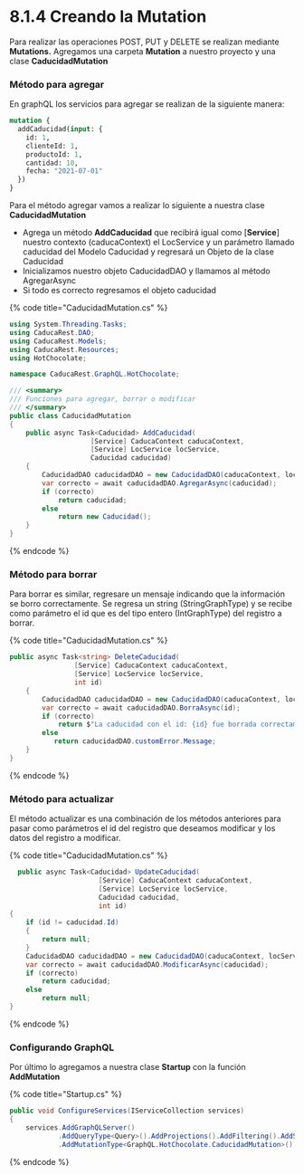 # 8.1.4 Creando la Mutation

Para realizar las operaciones POST, PUT y DELETE se realizan mediante **Mutations.** Agregamos una carpeta **Mutation** a nuestro proyecto y una clase **CaducidadMutation**

### **Método para agregar**

En graphQL los servicios para agregar se realizan de la siguiente manera:

```graphql
mutation {
  addCaducidad(input: {
    id: 1,
    clienteId: 1,
    productoId: 1,
    cantidad: 10,
    fecha: "2021-07-01"
  })
}
```

Para el método agregar vamos a realizar lo siguiente a nuestra clase **CaducidadMutation**

* Agrega un método **AddCaducidad** que recibirá igual como \[**Service**] nuestro contexto (caducaContext) el LocService y un parámetro llamado caducidad del Modelo Caducidad y regresará un Objeto de la clase Caducidad
* Inicializamos nuestro objeto CaducidadDAO y llamamos al método AgregarAsync
* Si todo es correcto regresamos el objeto caducidad

{% code title="CaducidadMutation.cs" %}
```csharp
using System.Threading.Tasks;
using CaducaRest.DAO;
using CaducaRest.Models;
using CaducaRest.Resources;
using HotChocolate;

namespace CaducaRest.GraphQL.HotChocolate;

/// <summary>
/// Funciones para agregar, borrar o modificar
/// </summary>
public class CaducidadMutation
{
    public async Task<Caducidad> AddCaducidad(
                    [Service] CaducaContext caducaContext,
                    [Service] LocService locService, 
                    Caducidad caducidad)
    {
        CaducidadDAO caducidadDAO = new CaducidadDAO(caducaContext, locService);
        var correcto = await caducidadDAO.AgregarAsync(caducidad);
        if (correcto)
            return caducidad;
        else
            return new Caducidad();
    }
}
```
{% endcode %}

### Método para borrar

Para borrar es  similar, regresare un mensaje indicando que la información se borro correctamente.  Se regresa un string (StringGraphType) y se recibe como parámetro el id que es del tipo entero (IntGraphType) del registro a borrar.&#x20;

{% code title="CaducidadMutation.cs" %}
```csharp
public async Task<string> DeleteCaducidad(
                [Service] CaducaContext caducaContext, 
                [Service] LocService locService, 
                int id)
    {
        CaducidadDAO caducidadDAO = new CaducidadDAO(caducaContext, locService);
        var correcto = await caducidadDAO.BorraAsync(id);
        if (correcto)
            return $"La caducidad con el id: {id} fue borrada correctamente";
        else
           return caducidadDAO.customError.Message;
    }
}
```
{% endcode %}

### Método para actualizar

El método actualizar es una combinación de los métodos anteriores para pasar como parámetros el id del registro que deseamos modificar y los datos del registro a modificar.

{% code title="CaducidadMutation.cs" %}
```csharp
  public async Task<Caducidad> UpdateCaducidad(
                      [Service] CaducaContext caducaContext,
                      [Service] LocService locService,
                      Caducidad caducidad,
                      int id)
{
    if (id != caducidad.Id)
    {
        return null;
    }
    CaducidadDAO caducidadDAO = new CaducidadDAO(caducaContext, locService);
    var correcto = await caducidadDAO.ModificarAsync(caducidad);
    if (correcto)
        return caducidad;
    else
        return null;
}
```
{% endcode %}

### Configurando GraphQL

Por último lo agregamos a nuestra clase **Startup** con la función **AddMutation**

{% code title="Startup.cs" %}
```csharp
public void ConfigureServices(IServiceCollection services)
{
    services.AddGraphQLServer()
            .AddQueryType<Query>().AddProjections().AddFiltering().AddSorting()
            .AddMutationType<GraphQL.HotChocolate.CaducidadMutation>();
```
{% endcode %}
